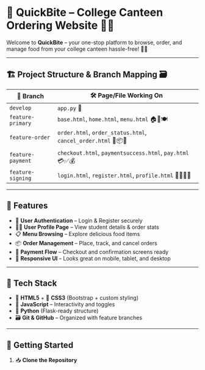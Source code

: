 # 🍔 QuickBite – College Canteen Ordering Website 🏫🥡

Welcome to **QuickBite** – your one-stop platform to browse, order, and manage food from your college canteen hassle-free! 🤩📲

---

## 🏗️ Project Structure & Branch Mapping 🗃️

| 🔀 Branch            | 🛠️ Page/File Working On         |
|---------------------|-------------------------------|
| `develop`           | `app.py` 🐍                  |
| `feature-primary`   | `base.html`, `home.html`, `menu.html` 🏠📃🍽️ |
| `feature-order`     | `order.html`, `order_status.html`, `cancel_order.html` 🧾📦❌ |
| `feature-payment`   | `checkout.html`, `paymentsuccess.html`, `pay.html` 💳✅💰 |
| `feature-signing`   | `login.html`, `register.html`, `profile.html` 🔐📝🙍‍♂️ |

---

## 🌟 Features

- 🔐 **User Authentication** – Login & Register securely
- 🙍‍♀️ **User Profile Page** – View student details & order stats
- 📋 **Menu Browsing** – Explore delicious food items
- 📦 **Order Management** – Place, track, and cancel orders
- 💸 **Payment Flow** – Checkout and confirmation screens ready
- 📱 **Responsive UI** – Looks great on mobile, tablet, and desktop

---

## 🧰 Tech Stack

- 🧱 **HTML5** + 🎨 **CSS3** (Bootstrap + custom styling)
- 🧠 **JavaScript** – Interactivity and toggles
- 🐍 **Python** (Flask-ready structure)
- 🗃️ **Git & GitHub** – Organized with feature branches

---

## 🚀 Getting Started

1. 📥 **Clone the Repository**
